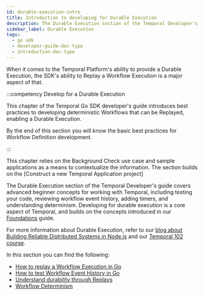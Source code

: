```yaml
---
id: durable-execution-intro
title: Introduction to developing for Durable Execution
description: The Durable Execution section of the Temporal Developer's guide covers advanced beginner concepts for working with Temporal, including testing your code, reviewing workflow event history, adding timers, and understanding determinism. Developing for durable execution is a core aspect of Temporal.
sidebar_label: Durable Execution
tags:
  - go sdk
  - developer-guide-doc-type
  - introduction-doc-type
---
```


When it comes to the Temporal Platform's ability to provide a Durable Execution, the SDK's ability to Replay a Workflow Execution is a major aspect of that.

:::competency Develop for a Durable Execution

This chapter of the Temporal Go SDK developer's guide introduces best practices to developing deterministic Workflows that can be Replayed, enabling a Durable Execution.

By the end of this section you will know the basic best practices for Workflow Definition development.

:::

This chapter relies on the Background Check use case and sample applications as a means to contextualize the information.
The section builds on the [Construct a new Temporal Application project]

The Durable Execution section of the Temporal Developer's guide covers advanced beginner concepts for working with Temporal, including testing your code, reviewing workflow event history, adding timers, and understanding determinism. Developing for durable execution is a core aspect of Temporal, and builds on the concepts introduced in our [Foundations](https://docs.temporal.io/dev-guide/go/foundations) guide.

For more information about Durable Execution, refer to our [blog about Building Reliable Distributed Systems in Node.js](https://temporal.io/blog/building-reliable-distributed-systems-in-node) and our [Temporal 102 course](https://learn.temporal.io/courses/temporal_102/).

In this section you can find the following:

<!-- - [How to retrieve Workflow Event History](/go/chapter-durable-execution/retrieve-event-history) -->

- [How to replay a Workflow Execution in Go](/go/chapter-durable-execution/how-to-replay-a-workflow-execution-in-go)
- [How to test Workflow Event History in Go](/go/generated/how-to-test-workflow-event-history-in-go)
- [Understand durability through Replays](/go/chapter-durable-execution/durability-through-replays)
- [Workflow Determinism](/go/chapter-durable-execution/workflow-determinism)
